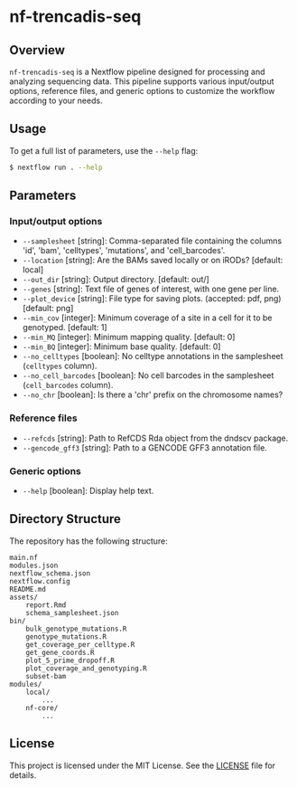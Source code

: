 # nf-trencadis-seq

## Overview

`nf-trencadis-seq` is a Nextflow pipeline designed for processing and analyzing sequencing data. This pipeline supports various input/output options, reference files, and generic options to customize the workflow according to your needs.

## Usage

To get a full list of parameters, use the `--help` flag:

```bash
$ nextflow run . --help
```

## Parameters

### Input/output options

- `--samplesheet` [string]: Comma-separated file containing the columns 'id', 'bam', 'celltypes', 'mutations', and 'cell_barcodes'.
- `--location` [string]: Are the BAMs saved locally or on iRODs? [default: local]
- `--out_dir` [string]: Output directory. [default: out/]
- `--genes` [string]: Text file of genes of interest, with one gene per line.
- `--plot_device` [string]: File type for saving plots. (accepted: pdf, png) [default: png]
- `--min_cov` [integer]: Minimum coverage of a site in a cell for it to be genotyped. [default: 1]
- `--min_MQ` [integer]: Minimum mapping quality. [default: 0]
- `--min_BQ` [integer]: Minimum base quality. [default: 0]
- `--no_celltypes` [boolean]: No celltype annotations in the samplesheet (`celltypes` column).
- `--no_cell_barcodes` [boolean]: No cell barcodes in the samplesheet (`cell_barcodes` column).
- `--no_chr` [boolean]: Is there a 'chr' prefix on the chromosome names?

### Reference files

- `--refcds` [string]: Path to RefCDS Rda object from the dndscv package.
- `--gencode_gff3` [string]: Path to a GENCODE GFF3 annotation file.

### Generic options

- `--help` [boolean]: Display help text.

## Directory Structure

The repository has the following structure:

```
main.nf
modules.json
nextflow_schema.json
nextflow.config
README.md
assets/
    report.Rmd
    schema_samplesheet.json
bin/
    bulk_genotype_mutations.R
    genotype_mutations.R
    get_coverage_per_celltype.R
    get_gene_coords.R
    plot_5_prime_dropoff.R
    plot_coverage_and_genotyping.R
    subset-bam
modules/
    local/
        ...
    nf-core/
        ...
```

## License

This project is licensed under the MIT License. See the [LICENSE](LICENSE) file for details.
